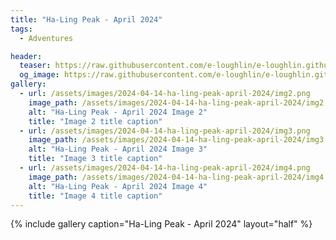 ```yaml
---
title: "Ha-Ling Peak - April 2024"
tags:
  - Adventures

header:
  teaser: https://raw.githubusercontent.com/e-loughlin/e-loughlin.github.io/main/assets/images/2024-04-14-ha-ling-peak-april-2024/img1.png
  og_image: https://raw.githubusercontent.com/e-loughlin/e-loughlin.github.io/main/assets/images/2024-04-14-ha-ling-peak-april-2024/img1.png
gallery:
  - url: /assets/images/2024-04-14-ha-ling-peak-april-2024/img2.png
    image_path: /assets/images/2024-04-14-ha-ling-peak-april-2024/img2.png
    alt: "Ha-Ling Peak - April 2024 Image 2"
    title: "Image 2 title caption"
  - url: /assets/images/2024-04-14-ha-ling-peak-april-2024/img3.png
    image_path: /assets/images/2024-04-14-ha-ling-peak-april-2024/img3.png
    alt: "Ha-Ling Peak - April 2024 Image 3"
    title: "Image 3 title caption"
  - url: /assets/images/2024-04-14-ha-ling-peak-april-2024/img4.png
    image_path: /assets/images/2024-04-14-ha-ling-peak-april-2024/img4.png
    alt: "Ha-Ling Peak - April 2024 Image 4"
    title: "Image 4 title caption"
---
```


{% include gallery caption="Ha-Ling Peak - April 2024" layout="half" %}
